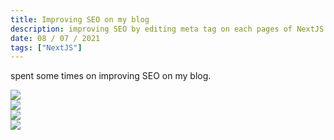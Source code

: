 ```yaml
---
title: Improving SEO on my blog
description: improving SEO by editing meta tag on each pages of NextJS
date: 08 / 07 / 2021
tags: ["NextJS"]
---
```


<p>spent some times on improving SEO on my blog.</p>
<Image layout='fill' src='/image/Blog/20210708-0205/20210708-0001.png'></Image><br/>
<Image layout='fill' src='/image/Blog/20210708-0205/20210708-0002.png'></Image><br/>
<Image layout='fill' src='/image/Blog/20210708-0205/20210708-0003.png'></Image><br/>
<Image layout='fill' src='/image/Blog/20210708-0205/20210708-0004.png'></Image><br/>
